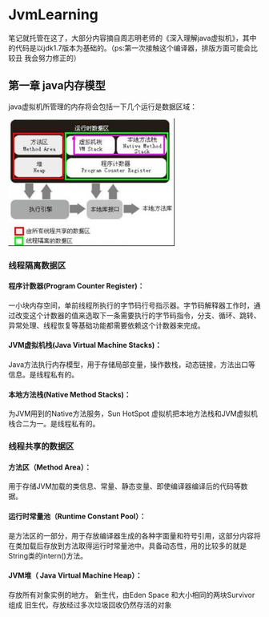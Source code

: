 # JvmLearning
笔记就托管在这了，大部分内容摘自周志明老师的《深入理解java虚拟机》，其中的代码是以jdk1.7版本为基础的。（ps:第一次接触这个编译器，排版方面可能会比较丑
我会努力修正的）

  第一章 java内存模型
----------------------------------- 

java虚拟机所管理的内存将会包括一下几个运行是数据区域：

![](https://github.com/KuiLoveLOL/JvmLearning/blob/master/image/abc.jpg)

###   线程隔离数据区

#### 程序计数器(Program Counter Register)：
一小块内存空间，单前线程所执行的字节码行号指示器。字节码解释器工作时，通过改变这个计数器的值来选取下一条需要执行的字节码指令，分支、循环、跳转、异常处理、线程恢复等基础功能都需要依赖这个计数器来完成。

#### JVM虚拟机栈(Java Virtual Machine Stacks)：
Java方法执行内存模型，用于存储局部变量，操作数栈，动态链接，方法出口等信息。是线程私有的。

#### 本地方法栈(Native Method Stacks)：
为JVM用到的Native方法服务，Sun HotSpot 虚拟机把本地方法栈和JVM虚拟机栈合二为一。是线程私有的。

###  线程共享的数据区

#### 方法区（Method Area）：
用于存储JVM加载的类信息、常量、静态变量、即使编译器编译后的代码等数据。
#### 运行时常量池（Runtime Constant Pool）：
是方法区的一部分，用于存放编译器生成的各种字面量和符号引用，这部分内容将在类加载后存放到方法取得运行时常量池中。具备动态性，用的比较多的就是String类的intern()方法。
#### JVM堆（ Java Virtual Machine Heap）：
存放所有对象实例的地方。
新生代，由Eden Space 和大小相同的两块Survivor组成
旧生代，存放经过多次垃圾回收仍然存活的对象

